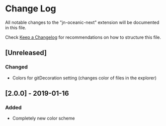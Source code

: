 # Change Log
All notable changes to the "jn-oceanic-next" extension will be documented in this file.

Check [Keep a Changelog](http://keepachangelog.com/) for recommendations on how to structure this file.

## [Unreleased]
### Changed
- Colors for gitDecoration setting (changes color of files in the explorer)


## [2.0.0] - 2019-01-16
### Added
- Completely new color scheme
